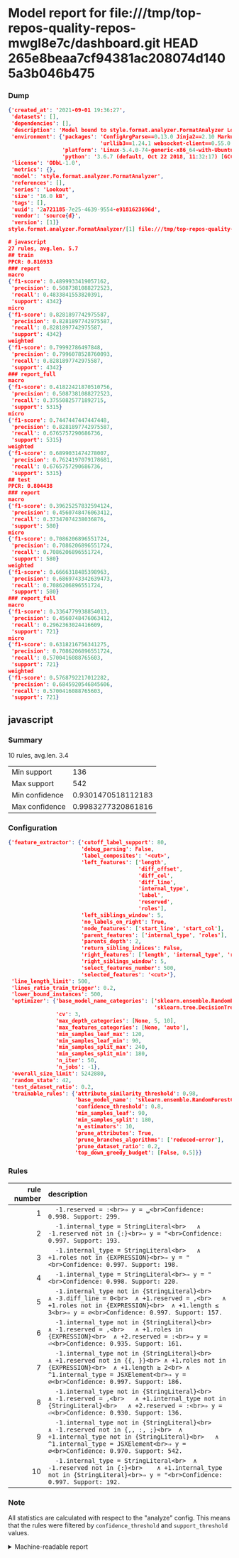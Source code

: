 # Model report for file:///tmp/top-repos-quality-repos-mwgl8e7c/dashboard.git HEAD 265e8beaa7cf94381ac208074d1405a3b046b475

### Dump

```json
{'created_at': '2021-09-01 19:36:27',
 'datasets': [],
 'dependencies': [],
 'description': 'Model bound to style.format.analyzer.FormatAnalyzer Lookout analyzer.',
 'environment': {'packages': 'ConfigArgParse==0.13.0 Jinja2==2.10 MarkupSafe==1.1.1 PyStemmer==1.3.0 PyYAML==5.1 Pympler==0.5 SQLAlchemy==1.2.10 SQLAlchemy-Utils==0.33.3 asdf==2.3.2 bblfsh==2.12.7 boto==2.49.0 boto3==1.9.130 botocore==1.12.130 cachetools==2.0.1 certifi==2019.3.9 chardet==3.0.4 clint==0.5.1 docker==3.7.0 docker-pycreds==0.4.0 dulwich==0.19.11 grpcio==1.19.0 grpcio-tools==1.19.0 humanfriendly==4.16.1 humanize==0.5.1 idna==2.8 jmespath==0.9.4 jsonschema==2.6.0 lookout-sdk==0.4.1 lookout-sdk-ml==0.19.0 lookout-style==0.2.0 lz4==2.1.6 modelforge==0.12.1 numpy==1.16.2 packaging==19.0 pandas==0.22.0 pip==19.0.3 protobuf==3.7.0 psycopg2-binary==2.7.5 pygtrie==2.3 pyparsing==2.3.1 python-dateutil==2.8.0 python-igraph==0.7.1.post6 pytz==2019.1 requests==2.21.0 requirements-parser==0.2.0 scikit-learn==0.20.1 scikit-optimize==0.5.2 scipy==1.2.1 semantic-version==2.6.0 setuptools==40.8.0 six==1.12.0 smart-open==1.8.1 sourced-ml==0.8.2 spdx==2.5.0 stringcase==1.2.0 tabulate==0.8.2 tqdm==4.31.1 '
                             'urllib3==1.24.1 websocket-client==0.55.0 xxhash==1.3.0',
                 'platform': 'Linux-5.4.0-74-generic-x86_64-with-Ubuntu-18.04-bionic',
                 'python': '3.6.7 (default, Oct 22 2018, 11:32:17) [GCC 8.2.0]'},
 'license': 'ODbL-1.0',
 'metrics': {},
 'model': 'style.format.analyzer.FormatAnalyzer',
 'references': [],
 'series': 'Lookout',
 'size': '16.0 kB',
 'tags': [],
 'uuid': '2a721185-7e25-4639-9554-e9181623696d',
 'vendor': 'source{d}',
 'version': [1]}
style.format.analyzer.FormatAnalyzer/[1] file:///tmp/top-repos-quality-repos-mwgl8e7c/dashboard.git 265e8beaa7cf94381ac208074d1405a3b046b475

# javascript
27 rules, avg.len. 5.7
## train
PPCR: 0.816933
### report
macro
{'f1-score': 0.4899933419057162,
 'precision': 0.5087381088272523,
 'recall': 0.4833841553820391,
 'support': 4342}
micro
{'f1-score': 0.8281897742975587,
 'precision': 0.8281897742975587,
 'recall': 0.8281897742975587,
 'support': 4342}
weighted
{'f1-score': 0.79992786497848,
 'precision': 0.7996078528760093,
 'recall': 0.8281897742975587,
 'support': 4342}
### report_full
macro
{'f1-score': 0.41822421870510756,
 'precision': 0.5087381088272523,
 'recall': 0.37550825771892715,
 'support': 5315}
micro
{'f1-score': 0.7447447447447448,
 'precision': 0.8281897742975587,
 'recall': 0.6765757290686736,
 'support': 5315}
weighted
{'f1-score': 0.6899031474278007,
 'precision': 0.7624197079178681,
 'recall': 0.6765757290686736,
 'support': 5315}
## test
PPCR: 0.804438
### report
macro
{'f1-score': 0.39625257832594124,
 'precision': 0.4560748476063412,
 'recall': 0.37347074238036876,
 'support': 580}
micro
{'f1-score': 0.7086206896551724,
 'precision': 0.7086206896551724,
 'recall': 0.7086206896551724,
 'support': 580}
weighted
{'f1-score': 0.6666318485398963,
 'precision': 0.6869743342639473,
 'recall': 0.7086206896551724,
 'support': 580}
### report_full
macro
{'f1-score': 0.3364779938854013,
 'precision': 0.4560748476063412,
 'recall': 0.2962363024416609,
 'support': 721}
micro
{'f1-score': 0.6318216756341275,
 'precision': 0.7086206896551724,
 'recall': 0.5700416088765603,
 'support': 721}
weighted
{'f1-score': 0.5768792217012282,
 'precision': 0.6845920546845606,
 'recall': 0.5700416088765603,
 'support': 721}
```

## javascript
### Summary
10 rules, avg.len. 3.4

| | |
|-|-|
|Min support|136|
|Max support|542|
|Min confidence|0.9301470518112183|
|Max confidence|0.9983277320861816|

### Configuration

```json
{'feature_extractor': {'cutoff_label_support': 80,
                       'debug_parsing': False,
                       'label_composites': '<cut>',
                       'left_features': ['length',
                                         'diff_offset',
                                         'diff_col',
                                         'diff_line',
                                         'internal_type',
                                         'label',
                                         'reserved',
                                         'roles'],
                       'left_siblings_window': 5,
                       'no_labels_on_right': True,
                       'node_features': ['start_line', 'start_col'],
                       'parent_features': ['internal_type', 'roles'],
                       'parents_depth': 2,
                       'return_sibling_indices': False,
                       'right_features': ['length', 'internal_type', 'reserved', 'roles'],
                       'right_siblings_window': 5,
                       'select_features_number': 500,
                       'selected_features': '<cut>'},
 'line_length_limit': 500,
 'lines_ratio_train_trigger': 0.2,
 'lower_bound_instances': 500,
 'optimizer': {'base_model_name_categories': ['sklearn.ensemble.RandomForestClassifier',
                                              'sklearn.tree.DecisionTreeClassifier'],
               'cv': 3,
               'max_depth_categories': [None, 5, 10],
               'max_features_categories': [None, 'auto'],
               'min_samples_leaf_max': 120,
               'min_samples_leaf_min': 90,
               'min_samples_split_max': 240,
               'min_samples_split_min': 180,
               'n_iter': 50,
               'n_jobs': -1},
 'overall_size_limit': 5242880,
 'random_state': 42,
 'test_dataset_ratio': 0.2,
 'trainable_rules': {'attribute_similarity_threshold': 0.98,
                     'base_model_name': 'sklearn.ensemble.RandomForestClassifier',
                     'confidence_threshold': 0.8,
                     'min_samples_leaf': 90,
                     'min_samples_split': 180,
                     'n_estimators': 10,
                     'prune_attributes': True,
                     'prune_branches_algorithms': ['reduced-error'],
                     'prune_dataset_ratio': 0.2,
                     'top_down_greedy_budget': [False, 0.5]}}
```

### Rules

| rule number | description |
|----:|:-----|
| 1 | `  -1.reserved = :<br>⇒ y = ␣<br>Confidence: 0.998. Support: 299.` |
| 2 | `  -1.internal_type = StringLiteral<br>	∧ -1.reserved not in {:}<br>⇒ y = "<br>Confidence: 0.997. Support: 193.` |
| 3 | `  -1.internal_type = StringLiteral<br>	∧ +1.roles not in {EXPRESSION}<br>⇒ y = "<br>Confidence: 0.997. Support: 198.` |
| 4 | `  -1.internal_type = StringLiteral<br>⇒ y = "<br>Confidence: 0.998. Support: 220.` |
| 5 | `  -1.internal_type not in {StringLiteral}<br>	∧ -3.diff_line = 0<br>	∧ +1.reserved = ,<br>	∧ +1.roles not in {EXPRESSION}<br>	∧ +1.length ≤ 3<br>⇒ y = ∅<br>Confidence: 0.997. Support: 157.` |
| 6 | `  -1.internal_type not in {StringLiteral}<br>	∧ -1.reserved = ,<br>	∧ +1.roles in {EXPRESSION}<br>	∧ +2.reserved = :<br>⇒ y = ⏎<br>Confidence: 0.935. Support: 161.` |
| 7 | `  -1.internal_type not in {StringLiteral}<br>	∧ +1.reserved not in {{, }}<br>	∧ +1.roles not in {EXPRESSION}<br>	∧ +1.length ≥ 2<br>	∧ ^1.internal_type = JSXElement<br>⇒ y = ∅<br>Confidence: 0.997. Support: 186.` |
| 8 | `  -1.internal_type not in {StringLiteral}<br>	∧ -1.reserved = ,<br>	∧ +1.internal_type not in {StringLiteral}<br>	∧ +2.reserved = :<br>⇒ y = ⏎<br>Confidence: 0.930. Support: 136.` |
| 9 | `  -1.internal_type not in {StringLiteral}<br>	∧ -1.reserved not in {,, :, ;}<br>	∧ +1.internal_type not in {StringLiteral}<br>	∧ ^1.internal_type = JSXElement<br>⇒ y = ∅<br>Confidence: 0.970. Support: 542.` |
| 10 | `  -1.internal_type = StringLiteral<br>	∧ -1.reserved not in {:}<br>	∧ +1.internal_type not in {StringLiteral}<br>⇒ y = "<br>Confidence: 0.997. Support: 192.` |

### Note
All statistics are calculated with respect to the "analyze" config. This means that the rules were filtered by
`confidence_threshold` and `support_threshold` values.

<details>
    <summary>Machine-readable report</summary>
```json
{"javascript": {"avg_rule_len": 3.4, "max_conf": 0.9983277320861816, "max_support": 542, "min_conf": 0.9301470518112183, "min_support": 136, "num_rules": 10}}
```
</details>
